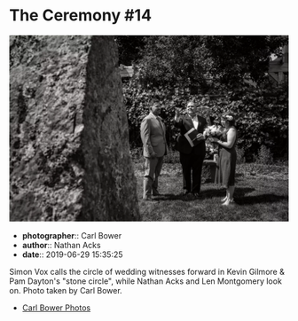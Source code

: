 # The Ceremony #14

![Simon Vox calls the circle of wedding witnesses forward](assets/2019-06-29-set-1-the-ceremony-14.webp)

* **photographer**:: Carl Bower  
* **author**:: Nathan Acks  
* **date**:: 2019-06-29 15:35:25

Simon Vox calls the circle of wedding witnesses forward in Kevin Gilmore & Pam Dayton's "stone circle", while Nathan Acks and Len Montgomery look on. Photo taken by Carl Bower.

* [Carl Bower Photos](https://carlbowerphotos.com)

